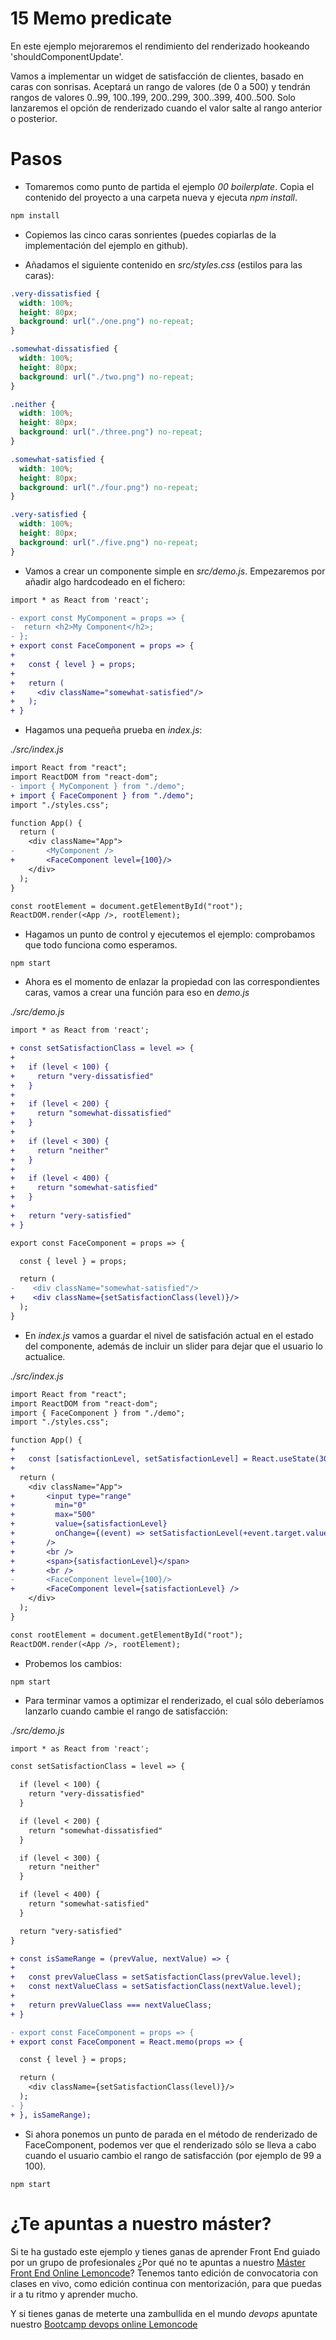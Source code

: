 # 15 Memo predicate

En este ejemplo mejoraremos el rendimiento del renderizado hookeando 'shouldComponentUpdate'.

Vamos a implementar un widget de satisfacción de clientes, basado en caras con sonrisas. Aceptará un rango de valores (de 0 a 500) y tendrán rangos de valores 0..99, 100..199, 200..299, 300..399, 400..500. Solo lanzaremos el opción de renderizado cuando el valor salte al rango anterior o posterior.

# Pasos

- Tomaremos como punto de partida el ejemplo _00 boilerplate_. Copia el contenido del proyecto a una carpeta nueva y ejecuta _npm install_.

```bash
npm install
```

- Copiemos las cinco caras sonrientes (puedes copiarlas de la implementación del ejemplo en github).

- Añadamos el siguiente contenido en _src/styles.css_ (estilos para las caras):

```css
.very-dissatisfied {
  width: 100%;
  height: 80px;
  background: url("./one.png") no-repeat;
}

.somewhat-dissatisfied {
  width: 100%;
  height: 80px;
  background: url("./two.png") no-repeat;
}

.neither {
  width: 100%;
  height: 80px;
  background: url("./three.png") no-repeat;
}

.somewhat-satisfied {
  width: 100%;
  height: 80px;
  background: url("./four.png") no-repeat;
}

.very-satisfied {
  width: 100%;
  height: 80px;
  background: url("./five.png") no-repeat;
}
```

- Vamos a crear un componente simple en _src/demo.js_. Empezaremos por añadir algo hardcodeado en el fichero:

```diff
import * as React from 'react';

- export const MyComponent = props => {
-  return <h2>My Component</h2>;
- };
+ export const FaceComponent = props => {
+
+   const { level } = props;
+
+   return (
+     <div className="somewhat-satisfied"/>
+   );
+ }
```

- Hagamos una pequeña prueba en _index.js_:

_./src/index.js_

```diff
import React from "react";
import ReactDOM from "react-dom";
- import { MyComponent } from "./demo";
+ import { FaceComponent } from "./demo";
import "./styles.css";

function App() {
  return (
    <div className="App">
-       <MyComponent />
+       <FaceComponent level={100}/>
    </div>
  );
}

const rootElement = document.getElementById("root");
ReactDOM.render(<App />, rootElement);
```
- Hagamos un punto de control y ejecutemos el ejemplo: comprobamos que todo funciona como esperamos.

```
npm start
```

- Ahora es el momento de enlazar la propiedad con las correspondientes caras, vamos a crear una función para eso en _demo.js_

_./src/demo.js_

```diff
import * as React from 'react';

+ const setSatisfactionClass = level => {
+
+   if (level < 100) {
+     return "very-dissatisfied"
+   }
+
+   if (level < 200) {
+     return "somewhat-dissatisfied"
+   }
+
+   if (level < 300) {
+     return "neither"
+   }
+
+   if (level < 400) {
+     return "somewhat-satisfied"
+   }
+ 
+   return "very-satisfied"
+ }

export const FaceComponent = props => {

  const { level } = props;

  return (
-    <div className="somewhat-satisfied"/>
+    <div className={setSatisfactionClass(level)}/>
  );
}
```

- En _index.js_ vamos a guardar el nivel de satisfación actual en el estado del componente, además de incluir un slider para dejar que el usuario lo actualice.

_./src/index.js_

```diff
import React from "react";
import ReactDOM from "react-dom";
import { FaceComponent } from "./demo";
import "./styles.css";

function App() {
+
+   const [satisfactionLevel, setSatisfactionLevel] = React.useState(300);
+
  return (
    <div className="App">
+       <input type="range"
+         min="0"
+         max="500"
+         value={satisfactionLevel}
+         onChange={(event) => setSatisfactionLevel(+event.target.value)}
+       />
+       <br />
+       <span>{satisfactionLevel}</span>
+       <br />
-       <FaceComponent level={100}/>
+       <FaceComponent level={satisfactionLevel} />
    </div>
  );
}

const rootElement = document.getElementById("root");
ReactDOM.render(<App />, rootElement);
```

- Probemos los cambios:

```
npm start
```

- Para terminar vamos a optimizar el renderizado, el cual sólo deberíamos lanzarlo cuando cambie el rango de satisfacción:

_./src/demo.js_


```diff
import * as React from 'react';

const setSatisfactionClass = level => {

  if (level < 100) {
    return "very-dissatisfied"
  }

  if (level < 200) {
    return "somewhat-dissatisfied"
  }

  if (level < 300) {
    return "neither"
  }

  if (level < 400) {
    return "somewhat-satisfied"
  }

  return "very-satisfied"
}

+ const isSameRange = (prevValue, nextValue) => {
+ 
+   const prevValueClass = setSatisfactionClass(prevValue.level);
+   const nextValueClass = setSatisfactionClass(nextValue.level);
+ 
+   return prevValueClass === nextValueClass;
+ }

- export const FaceComponent = props => {
+ export const FaceComponent = React.memo(props => {

  const { level } = props;

  return (
    <div className={setSatisfactionClass(level)}/>
  );
- }
+ }, isSameRange);
```

- Si ahora ponemos un punto de parada en el método de renderizado de FaceComponent, podemos ver que el renderizado sólo se lleva a cabo cuando el usuario cambio el rango de satisfacción (por ejemplo de 99 a 100).

```
npm start
```

# ¿Te apuntas a nuestro máster?

Si te ha gustado este ejemplo y tienes ganas de aprender Front End
guiado por un grupo de profesionales ¿Por qué no te apuntas a
nuestro [Máster Front End Online Lemoncode](https://lemoncode.net/master-frontend#inicio-banner)? Tenemos tanto edición de convocatoria
con clases en vivo, como edición continua con mentorización, para
que puedas ir a tu ritmo y aprender mucho.

Y si tienes ganas de meterte una zambullida en el mundo _devops_
apuntate nuestro [Bootcamp devops online Lemoncode](https://lemoncode.net/bootcamp-devops#bootcamp-devops/inicio)